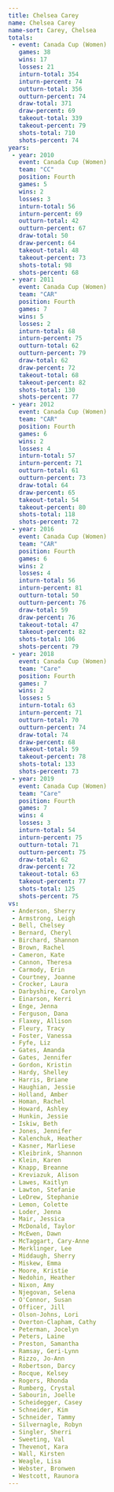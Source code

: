 ```yaml
---
title: Chelsea Carey
name: Chelsea Carey
name-sort: Carey, Chelsea
totals:
 - event: Canada Cup (Women)
   games: 38
   wins: 17
   losses: 21
   inturn-total: 354
   inturn-percent: 74
   outturn-total: 356
   outturn-percent: 74
   draw-total: 371
   draw-percent: 69
   takeout-total: 339
   takeout-percent: 79
   shots-total: 710
   shots-percent: 74
years:
 - year: 2010
   event: Canada Cup (Women)
   team: "CC"
   position: Fourth
   games: 5
   wins: 2
   losses: 3
   inturn-total: 56
   inturn-percent: 69
   outturn-total: 42
   outturn-percent: 67
   draw-total: 50
   draw-percent: 64
   takeout-total: 48
   takeout-percent: 73
   shots-total: 98
   shots-percent: 68
 - year: 2011
   event: Canada Cup (Women)
   team: "CAR"
   position: Fourth
   games: 7
   wins: 5
   losses: 2
   inturn-total: 68
   inturn-percent: 75
   outturn-total: 62
   outturn-percent: 79
   draw-total: 62
   draw-percent: 72
   takeout-total: 68
   takeout-percent: 82
   shots-total: 130
   shots-percent: 77
 - year: 2012
   event: Canada Cup (Women)
   team: "CAR"
   position: Fourth
   games: 6
   wins: 2
   losses: 4
   inturn-total: 57
   inturn-percent: 71
   outturn-total: 61
   outturn-percent: 73
   draw-total: 64
   draw-percent: 65
   takeout-total: 54
   takeout-percent: 80
   shots-total: 118
   shots-percent: 72
 - year: 2016
   event: Canada Cup (Women)
   team: "CAR"
   position: Fourth
   games: 6
   wins: 2
   losses: 4
   inturn-total: 56
   inturn-percent: 81
   outturn-total: 50
   outturn-percent: 76
   draw-total: 59
   draw-percent: 76
   takeout-total: 47
   takeout-percent: 82
   shots-total: 106
   shots-percent: 79
 - year: 2018
   event: Canada Cup (Women)
   team: "Care"
   position: Fourth
   games: 7
   wins: 2
   losses: 5
   inturn-total: 63
   inturn-percent: 71
   outturn-total: 70
   outturn-percent: 74
   draw-total: 74
   draw-percent: 68
   takeout-total: 59
   takeout-percent: 78
   shots-total: 133
   shots-percent: 73
 - year: 2019
   event: Canada Cup (Women)
   team: "Care"
   position: Fourth
   games: 7
   wins: 4
   losses: 3
   inturn-total: 54
   inturn-percent: 75
   outturn-total: 71
   outturn-percent: 75
   draw-total: 62
   draw-percent: 72
   takeout-total: 63
   takeout-percent: 77
   shots-total: 125
   shots-percent: 75
vs:
 - Anderson, Sherry
 - Armstrong, Leigh
 - Bell, Chelsey
 - Bernard, Cheryl
 - Birchard, Shannon
 - Brown, Rachel
 - Cameron, Kate
 - Cannon, Theresa
 - Carmody, Erin
 - Courtney, Joanne
 - Crocker, Laura
 - Darbyshire, Carolyn
 - Einarson, Kerri
 - Enge, Jenna
 - Ferguson, Dana
 - Flaxey, Allison
 - Fleury, Tracy
 - Foster, Vanessa
 - Fyfe, Liz
 - Gates, Amanda
 - Gates, Jennifer
 - Gordon, Kristin
 - Hardy, Shelley
 - Harris, Briane
 - Haughian, Jessie
 - Holland, Amber
 - Homan, Rachel
 - Howard, Ashley
 - Hunkin, Jessie
 - Iskiw, Beth
 - Jones, Jennifer
 - Kalenchuk, Heather
 - Kasner, Marliese
 - Kleibrink, Shannon
 - Klein, Karen
 - Knapp, Breanne
 - Kreviazuk, Alison
 - Lawes, Kaitlyn
 - Lawton, Stefanie
 - LeDrew, Stephanie
 - Lemon, Colette
 - Loder, Jenna
 - Mair, Jessica
 - McDonald, Taylor
 - McEwen, Dawn
 - McTaggart, Cary-Anne
 - Merklinger, Lee
 - Middaugh, Sherry
 - Miskew, Emma
 - Moore, Kristie
 - Nedohin, Heather
 - Nixon, Amy
 - Njegovan, Selena
 - O'Connor, Susan
 - Officer, Jill
 - Olson-Johns, Lori
 - Overton-Clapham, Cathy
 - Peterman, Jocelyn
 - Peters, Laine
 - Preston, Samantha
 - Ramsay, Geri-Lynn
 - Rizzo, Jo-Ann
 - Robertson, Darcy
 - Rocque, Kelsey
 - Rogers, Rhonda
 - Rumberg, Crystal
 - Sabourin, Joelle
 - Scheidegger, Casey
 - Schneider, Kim
 - Schneider, Tammy
 - Silvernagle, Robyn
 - Singler, Sherri
 - Sweeting, Val
 - Thevenot, Kara
 - Wall, Kirsten
 - Weagle, Lisa
 - Webster, Bronwen
 - Westcott, Raunora
---
```

